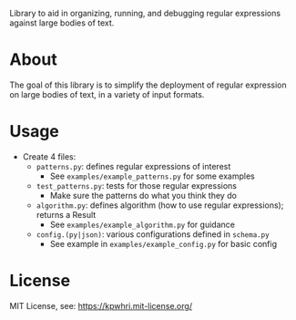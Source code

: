 Library to aid in organizing, running, and debugging regular expressions against large bodies of text.

# About
The goal of this library is to simplify the deployment of regular expression on large bodies of text, in a variety of input formats.

# Usage
* Create 4 files:
    * `patterns.py`: defines regular expressions of interest
        * See `examples/example_patterns.py` for some examples
    * `test_patterns.py`: tests for those regular expressions
        * Make sure the patterns do what you think they do
    * `algorithm.py`: defines algorithm (how to use regular expressions); returns a Result
        * See `examples/example_algorithm.py` for guidance
    * `config.(py|json)`: various configurations defined in `schema.py`
        * See example in `examples/example_config.py` for basic config  

# License 
MIT License, see: https://kpwhri.mit-license.org/